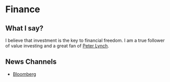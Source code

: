 # Finance

## What I say?
I believe that investment is the key to financial freedom. I am a true follower of value investing and a great fan of [Peter Lynch](https://en.wikipedia.org/wiki/Peter_Lynch).

## News Channels
* [Bloomberg](https://youtu.be/dp8PhLsUcFE)

